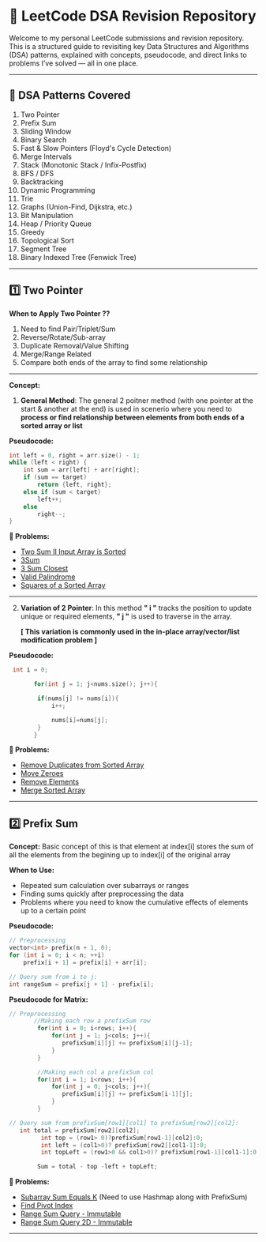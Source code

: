 # 📘 LeetCode DSA Revision Repository

Welcome to my personal LeetCode submissions and revision repository. 
This is a structured guide to revisiting key Data Structures and Algorithms (DSA) patterns, explained with concepts, pseudocode, and direct links to problems I’ve solved — all in one place.

---

## 🧠 DSA Patterns Covered

1. Two Pointer
2. Prefix Sum
3. Sliding Window
4. Binary Search
5. Fast & Slow Pointers (Floyd's Cycle Detection)
6. Merge Intervals
7. Stack (Monotonic Stack / Infix-Postfix)
8. BFS / DFS
9. Backtracking
10. Dynamic Programming
11. Trie
12. Graphs (Union-Find, Dijkstra, etc.)
13. Bit Manipulation
14. Heap / Priority Queue
15. Greedy
16. Topological Sort
17. Segment Tree
18. Binary Indexed Tree (Fenwick Tree)

---

## 1️⃣ Two Pointer

**When to Apply Two Pointer ??**
1. Need to find Pair/Triplet/Sum
2. Reverse/Rotate/Sub-array
3. Duplicate Removal/Value Shifting
4. Merge/Range Related
5. Compare both ends of the array to find some relationship

---
   

**Concept:**  
1. **General Method**:
    The general 2 poitner method (with one pointer at the start & another at the end) is used in scenerio where you need to **process or find relationship between elements from both ends of a sorted array or list**

**Pseudocode:**
```cpp
int left = 0, right = arr.size() - 1;
while (left < right) {
    int sum = arr[left] + arr[right];
    if (sum == target)
        return {left, right};
    else if (sum < target)
        left++;
    else
        right--;
}
````


**🧩 Problems:**

* [Two Sum II Input Array is Sorted](./167-two-sum-ii-input-array-is-sorted)
* [3Sum](./15-3sum)
* [3 Sum Closest](./16-3sum-closest)
* [Valid Palindrome](./9-palindrome-number)
* [Squares of a Sorted Array](./1019-squares-of-a-sorted-array)

---

2. **Variation of 2 Pointer**:
    In this method **" i "** tracks the position to update unique or required elements, **" j "** is used to traverse in the array.
   
    **[ This variation is commonly used in the in-place array/vector/list modification problem ]**

**Pseudocode:**
```cpp
 int i = 0;

       for(int j = 1; j<nums.size(); j++){

        if(nums[j] != nums[i]){
            i++;

            nums[i]=nums[j];
        }
       }
````

**🧩 Problems:**

* [Remove Duplicates from Sorted Array](./26-remove-duplicates-from-sorted-array)
* [Move Zeroes](./283-move-zeroes)
* [Remove Elements](./27-remove-element)
* [Merge Sorted Array](./88-merge-sorted-array)

---


## 2️⃣ Prefix Sum

**Concept:**
Basic concept of this is that element at index[i] stores the sum of all the elements from the begining up to index[i] of the original array


**When to Use:**

* Repeated sum calculation over subarrays or ranges
* Finding sums quickly after preprocessing the data
* Problems where you need to know the cumulative effects of elements up to a certain point

**Pseudocode:**

```cpp
// Preprocessing
vector<int> prefix(n + 1, 0);
for (int i = 0; i < n; ++i)
    prefix[i + 1] = prefix[i] + arr[i];

// Query sum from i to j:
int rangeSum = prefix[j + 1] - prefix[i];
```

**Pseudocode for Matrix:**

```cpp
// Preprocessing
       //Making each row a prefixSum row
        for(int i = 0; i<rows; i++){
            for(int j = 1; j<cols; j++){
               prefixSum[i][j] += prefixSum[i][j-1];
            }
        }

        //Making each col a prefixSum col
        for(int i = 1; i<rows; i++){  
            for(int j = 0; j<cols; j++){
               prefixSum[i][j] += prefixSum[i-1][j];
            }
        }

// Query sum from prefixSum[row1][col1] to prefixSum[row2][col2]:
   int total = prefixSum[row2][col2];
         int top = (row1> 0)?prefixSum[row1-1][col2]:0;
         int left = (col1>0)? prefixSum[row2][col1-1]:0;
         int topLeft = (row1>0 && col1>0)? prefixSum[row1-1][col1-1]:0;

        Sum = total - top -left + topLeft;


```
**🧩 Problems:**

* [Subarray Sum Equals K](./Prefix%20Sum/Subarray%20Sum%20Equals%20K/README.md) (Need to use Hashmap along with PrefixSum)
* [Find Pivot Index](./724-find-pivot-index)
* [Range Sum Query - Immutable](./303-range-sum-query-immutable)
* [Range Sum Query 2D - Immutable](./304-range-sum-query-2d-immutable)

---


